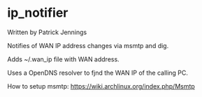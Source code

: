 ip_notifier
===========
Written by Patrick Jennings

Notifies of WAN IP address changes via msmtp and dig.

Adds ~/.wan_ip file with WAN address.

Uses a OpenDNS resolver to fjnd the WAN IP of the calling PC.

How to setup msmtp: https://wiki.archlinux.org/index.php/Msmtp
